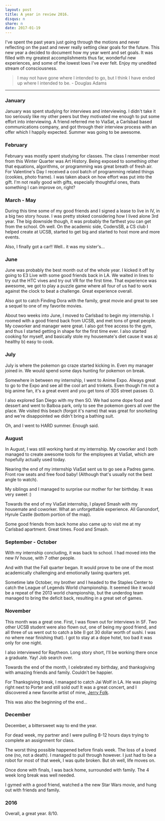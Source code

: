 ```yaml
---
layout: post
title: A year in review 2016.
disqus: n
share: n
date: 2017-01-19
---
```


I've spent the past years just going through the motions and never reflecting on the past and never really setting clear goals for the future. This new year a decided to document how my year went and set goals. It was filled with my greatest accomplishments thus far, wonderful new experiences, and some of the lowest lows I've ever felt. Enjoy my unedited stream of consciousness.

> I may not have gone where I intended to go, but I think I have ended up where I intended to be. - Douglas Adams

---

### January
January was spent studying for interviews and interviewing. I didn't take it too seriously like my other peers but they motivated me enough to put some effort into interviewing. A friend referred me to ViaSat, a Carlsbad based communications company, and got through their interview process with an offer which I happily expected. Summer was going to be awesome.

### February
February was mostly spent studying for classes. The class I remember most from this Winter Quarter was Art History. Being exposed to something other that equations, algorithms, or programming was great breath of fresh air. For Valentine's Day I received a cool batch of programming related things (cookies, photo frame). I was taken aback on how effort was put into the gift. I'm not really good with gifts, especially thoughtful ones, thats something I can improve on, right?

### March - May
During this time some of my good friends and I signed a lease to live in IV, in a big two story house. I was pretty stoked considering how I lived alone 3rd year. The big downside though, it was probably the farthest you can get from the school. Oh well. On the academic side, CodersSB, a CS club I helped create at UCSB, started to get big and started to host more and more events.

Also, I finally got a car!! Well.. it was my sister's...

### June
June was probably the best month out of the whole year. I kicked it off by going to E3 Live with some good friends back in LA. We waited in lines to try out the HTC vives and try out VR for the first time. That experience was awesome, we got to play a puzzle game where all four of us had to work against the clock to beat a challenge. Great experience overall.

Also got to catch Finding Dora with the family, great movie and great to see a sequel to one of my favorite movies.

About two weeks into June, I moved to Carlsbad to begin my internship. I roomed with a good friend back from UCSB, and met tons of great people. My coworker and manager were great. I also got free access to the gym, and thus I started getting in shape for the first time ever. I also started cooking for myself, and basically stole my housemate's diet cause it was a) healthy b) easy to cook.


### July
July is where the pokemon go craze started kicking in. Even my manager joined in. We would spend some days hunting for pokemon on break.

Somewhere in between my internship, I went to Anime Expo. Always great to go to the Expo and see all the cool art and trinkets. Even though I'm not a big anime fan, it's a great event and you get tons of 3DS street passes :D.

I also explored San Diego with my then SO. We had some dope food and dessert and went to Balboa park, only to see the pokemon goers all over the place. We visited this beach (forgot it's name) that was great for snorkeling and we're disappointed we didn't bring a bathing suit.

Oh, and I went to HARD summer. Enough said.

### August
In August, I was still working hard at my internship. My coworker and I both managed to create awesome tools for the employees at ViaSat, which are hopefully actually used today.

Nearing the end of my internship ViaSat sent us to go see a Padres game. Front row seats and free food baby! (Although that's usually not the best angle to watch).

My siblings and I managed to surprise our mother for her birthday. It was very sweet :)

Towards the end of my ViaSat internship, I played Smash with my housemate and coworker. What an unforgettable experience. All Ganondorf, Hyrule Castle (bottom portion of the map).

Some good friends from back home also came up to visit me at my Carlsbad apartment. Great times. Food and Smash.

### September - October
With my internship concluding, it was back to school. I had moved into the new IV house, with 7 other people.

And with that the Fall quarter began. It would prove to be one of the most academically challenging and emotionally taxing quarters yet.

Sometime late October, my brother and I headed to the Staples Center to catch the League of Legends World championship. It seemed like it would be a repeat of the 2013 world championship, but the underdog team managed to bring the deficit back, resulting in a great set of games.

### November
This month was a great one. First, I was flown out for interviews in SF. Two other UCSB student were also flown out, one of being my good friend, and all three of us went out to catch a bite (I got 30 dollar worth of sushi. I was no where near finishing that). I got to stay at a dope hotel, too bad it was only for one night.

I also interviewed for Raytheon. Long story short, I'll be working there once a graduate. Yay! Job search over.

Towards the end of the month, I celebrated my birthday, and thanksgiving with amazing friends and family. Couldn't be happier.

For Thanksgiving break, I managed to catch Jai Wolf in LA. He was playing right next to Porter and still sold out! It was a great concert, and I discovered a new favorite artist of mine, [Jerry Folk](https://soundcloud.com/jerryfolkmusic/to-my-soul-jerry-folk-1).

This was also the beginning of the end...


### December
December, a bittersweet way to end the year.

For dead week, my partner and I were pulling 8-12 hours days trying to complete an assignment for class.

The worst thing possible happened before finals week. The loss of a loved one (no, not a death). I managed to pull through however. I just had to be a robot for most of that week, I was quite broken. But oh well, life moves on.

Once done with finals, I was back home, surrounded with family. The 4 week long break was well needed.

I gymed with a good friend, watched a the new Star Wars movie, and hung out with friends and family.

### 2016
Overall, a great year. 8/10.

